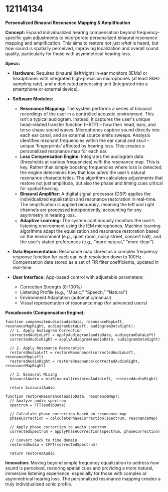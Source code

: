 # 12114134

**Personalized Binaural Resonance Mapping & Amplification**

**Concept:** Expand individualized hearing compensation beyond frequency-specific gain adjustments to incorporate personalized binaural resonance mapping and amplification. This aims to restore not just *what* is heard, but *how* sound is spatially perceived, improving localization and overall sound quality, particularly for those with asymmetrical hearing loss.

**Specs:**

*   **Hardware:** Requires binaural (left/right) in-ear monitors (IEMs) or headphones with integrated high-precision microphones (at least 8kHz sampling rate), and a dedicated processing unit (integrated into a smartphone or external device).
*   **Software Modules:**
    *   **Resonance Mapping:** The system performs a series of binaural recordings of the user in a controlled acoustic environment. This isn’t a typical audiogram. Instead, it captures the user's unique head-related transfer function (HRTF) – how their head, ears, and torso shape sound waves.  Microphones capture sound directly into each ear canal, and an external source emits sweeps. Analysis identifies resonant frequencies within the ear canal and skull – unique ‘fingerprints’ affected by hearing loss.  This creates a personalized resonance map for each ear.
    *   **Loss Compensation Engine:** Integrates the audiogram data (thresholds at various frequencies) *with* the resonance map. This is key. Rather than simply boosting frequencies where loss is detected, the engine determines how that loss *alters* the user’s natural resonance characteristics.  The algorithm calculates adjustments that restore not just amplitude, but also the phase and timing cues critical for spatial hearing.
    *   **Binaural Amplifier:** A digital signal processor (DSP) applies the individualized equalization and resonance restoration in real-time.  The amplification is applied *binaurally*, meaning the left and right channels are processed independently, accounting for any asymmetry in hearing loss.
    *   **Adaptive Learning:** The system continuously monitors the user’s listening environment using the IEM microphones.  Machine learning algorithms adapt the equalization and resonance restoration based on the environment (e.g., quiet room, noisy street, concert hall), and the user’s stated preferences (e.g., “more natural,” “more clear”).

*   **Data Representation:** Resonance map stored as a complex frequency response function for each ear, with resolution down to 100Hz.  Compensation data stored as a set of FIR filter coefficients, updated in real-time.

*   **User Interface:** App-based control with adjustable parameters:
    *   Correction Strength (0-100%)
    *   Listening Profile (e.g., “Music,” “Speech,” “Natural”)
    *   Environment Adaptation (automatic/manual)
    *   Visual representation of resonance map (for advanced users)

**Pseudocode (Compensation Engine):**

```
function compensateAudio(audioData, resonanceMapLeft, resonanceMapRight, audiogramDataLeft, audiogramDataRight):
  // 1. Apply Audiogram Correction
  correctedAudioLeft = applyAudiogram(audioData, audiogramDataLeft)
  correctedAudioRight = applyAudiogram(audioData, audiogramDataRight)

  // 2. Apply Resonance Restoration
  restoredAudioLeft = restoreResonance(correctedAudioLeft, resonanceMapLeft)
  restoredAudioRight = restoreResonance(correctedAudioRight, resonanceMapRight)

  // 3. Binaural Mixing
  binauralAudio = mixBinaural(restoredAudioLeft, restoredAudioRight)

  return binauralAudio

function restoreResonance(audioData, resonanceMap):
  // Analyze audio spectrum
  spectrum = FFT(audioData)

  // Calculate phase correction based on resonance map
  phaseCorrection = calculatePhaseCorrection(spectrum, resonanceMap)

  // Apply phase correction to audio spectrum
  correctedSpectrum = applyPhaseCorrection(spectrum, phaseCorrection)

  // Convert back to time domain
  restoredAudio = IFFT(correctedSpectrum)

  return restoredAudio
```

**Innovation:**  Moving beyond simple frequency equalization to address *how* sound is perceived, restoring spatial cues and providing a more natural, immersive listening experience, especially for those with complex or asymmetrical hearing loss. The personalized resonance mapping creates a truly individualized sonic profile.